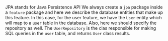 JPA stands for Java Persistence API
We always create a `jpa` package inside a `feature` package
and here we describe the database entities that make up
this feature.
In this case, for the user feature, we have the `User` entity
which will map to a `user` table in the database.
Also, here we should specify the repository as well.
The `UserRepository` is the clas responsible 
for making SQL queries in the `user` table, and returns
`User` class results.